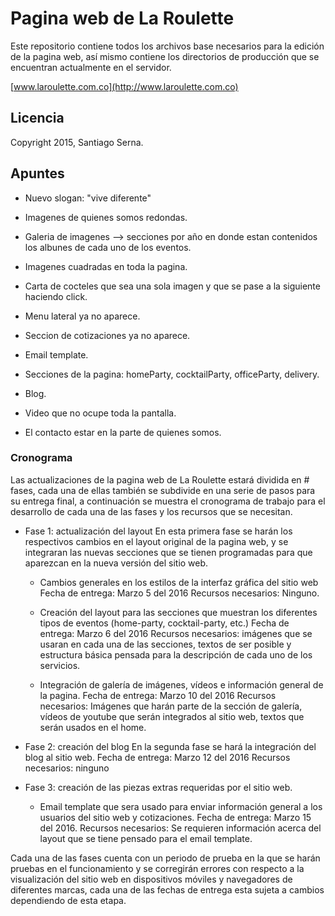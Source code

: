 # Pagina web de La Roulette

Este repositorio contiene todos los archivos base necesarios para la edición de la pagina web, así mismo contiene los directorios de producción que se encuentran actualmente en el servidor.

[www.laroulette.com.co](http://www.laroulette.com.co)

## Licencia

Copyright 2015, Santiago Serna.

## Apuntes

- Nuevo slogan: "vive diferente"

- Imagenes de quienes somos redondas.

- Galeria de imagenes --> secciones por año en donde estan contenidos los albunes
de cada uno de los eventos.

- Imagenes cuadradas en toda la pagina.

- Carta de cocteles que sea una sola imagen y que se pase a la siguiente
haciendo click.

- Menu lateral ya no aparece.

- Seccion de cotizaciones ya no aparece.
 
- Email template.

- Secciones de la pagina: homeParty, cocktailParty, officeParty, delivery.

- Blog.

- Video que no ocupe toda la pantalla.

- El contacto estar en la parte de quienes somos.


### Cronograma

Las actualizaciones de la pagina web de La Roulette estará dividida en # fases,
cada una de ellas también se subdivide en una serie de pasos para su entrega
final, a continuación se muestra el cronograma de trabajo para el desarrollo de
cada una de las fases y los recursos que se necesitan.

- Fase 1: actualización del layout
    En esta primera fase se harán los respectivos cambios en el layout original
    de la pagina web, y se integraran las nuevas secciones que se tienen
    programadas para que aparezcan en la nueva versión del sitio web.

    - Cambios generales en los estilos de la interfaz gráfica del sitio web
        Fecha de entrega: Marzo 5 del 2016
        Recursos necesarios: Ninguno.

    - Creación del layout para las secciones que muestran los diferentes tipos
    de eventos (home-party, cocktail-party, etc.)
        Fecha de entrega: Marzo 6 del 2016
        Recursos necesarios: imágenes que se usaran en cada una de las secciones,
        textos de ser posible y estructura básica pensada para la descripción de
        cada uno de los servicios.

    - Integración de galería de imágenes, vídeos e información general de la
    pagina.
        Fecha de entrega: Marzo 10 del 2016
        Recursos necesarios: Imágenes que harán parte de la sección de galería,
        vídeos de youtube que serán integrados al sitio web, textos que serán
        usados en el home.

- Fase 2: creación del blog
    En la segunda fase se hará la integración del blog al sitio web.
    Fecha de entrega: Marzo 12 del 2016
    Recursos necesarios: ninguno

- Fase 3: creación de las piezas extras requeridas por el sitio web.

    - Email template que sera usado para enviar información general a los
    usuarios del sitio web y cotizaciones.
    Fecha de entrega: Marzo 15 del 2016.
    Recursos necesarios: Se requieren información acerca del layout que se tiene
    pensado para el email template.

Cada una de las fases cuenta con un periodo de prueba en la que se harán pruebas
en el funcionamiento y se corregirán errores con respecto a la visualización del
sitio web en dispositivos móviles y navegadores de diferentes marcas, cada una 
de las fechas de entrega esta sujeta a cambios dependiendo de esta etapa.



